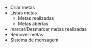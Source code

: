 - Criar metas
- Listas metas
    - Metas realizadas
    - Metas abertas
- marcar/Desmarcar metas realizadas
- Remover metas
- Sistema de mensagem